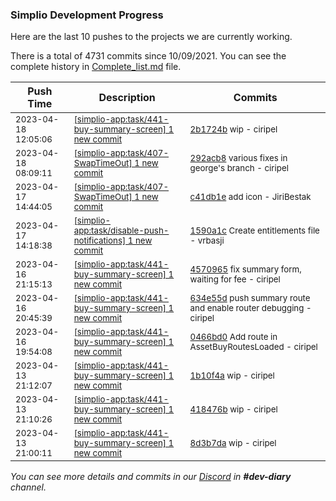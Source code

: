 
### Simplio Development Progress

Here are the last 10 pushes to the projects we are currently working.

There is a total of 4731 commits since 10/09/2021. You can see the complete history in
 [Complete_list.md](Complete_list.md) file.

| Push Time | Description | Commits |
| --- | --- | --- |
| <sub>2023-04-18 12:05:06</sub> | <sub>[[simplio-app:task/441\-buy\-summary\-screen] 1 new commit](https://github.com/SimplioOfficial/simplio-app/commit/2b1724ba3c510560a90baf7b1b362349fa5fb257)</sub> | <sub>[2b1724b](https://github.com/SimplioOfficial/simplio-app/commit/2b1724ba3c510560a90baf7b1b362349fa5fb257) wip - ciripel</sub> |
| <sub>2023-04-18 08:09:11</sub> | <sub>[[simplio-app:task/407\-SwapTimeOut] 1 new commit](https://github.com/SimplioOfficial/simplio-app/commit/292acb80e1ea216fb538d168ce7f4ec53a79930e)</sub> | <sub>[292acb8](https://github.com/SimplioOfficial/simplio-app/commit/292acb80e1ea216fb538d168ce7f4ec53a79930e) various fixes in george's branch - ciripel</sub> |
| <sub>2023-04-17 14:44:05</sub> | <sub>[[simplio-app:task/407\-SwapTimeOut] 1 new commit](https://github.com/SimplioOfficial/simplio-app/commit/c41db1e27f19542fb1bb35095edf5c96dee1d7d8)</sub> | <sub>[c41db1e](https://github.com/SimplioOfficial/simplio-app/commit/c41db1e27f19542fb1bb35095edf5c96dee1d7d8) add icon - JiriBestak</sub> |
| <sub>2023-04-17 14:18:38</sub> | <sub>[[simplio-app:task/disable\-push\-notifications] 1 new commit](https://github.com/SimplioOfficial/simplio-app/commit/1590a1cb0f3e43033d6d36d1e894ea7374b0e41a)</sub> | <sub>[1590a1c](https://github.com/SimplioOfficial/simplio-app/commit/1590a1cb0f3e43033d6d36d1e894ea7374b0e41a) Create entitlements file - vrbasji</sub> |
| <sub>2023-04-16 21:15:13</sub> | <sub>[[simplio-app:task/441\-buy\-summary\-screen] 1 new commit](https://github.com/SimplioOfficial/simplio-app/commit/4570965cd7f82d3b7a1056f5acd8573fbca762b1)</sub> | <sub>[4570965](https://github.com/SimplioOfficial/simplio-app/commit/4570965cd7f82d3b7a1056f5acd8573fbca762b1) fix summary form, waiting for fee - ciripel</sub> |
| <sub>2023-04-16 20:45:39</sub> | <sub>[[simplio-app:task/441\-buy\-summary\-screen] 1 new commit](https://github.com/SimplioOfficial/simplio-app/commit/634e55db4ffe4273639ec7914bad9a12c75ec3d6)</sub> | <sub>[634e55d](https://github.com/SimplioOfficial/simplio-app/commit/634e55db4ffe4273639ec7914bad9a12c75ec3d6) push summary route and enable router debugging - ciripel</sub> |
| <sub>2023-04-16 19:54:08</sub> | <sub>[[simplio-app:task/441\-buy\-summary\-screen] 1 new commit](https://github.com/SimplioOfficial/simplio-app/commit/0466bd0aaeaa7cbf411a974b3a4ace04b1b94890)</sub> | <sub>[0466bd0](https://github.com/SimplioOfficial/simplio-app/commit/0466bd0aaeaa7cbf411a974b3a4ace04b1b94890) Add route in AssetBuyRoutesLoaded - ciripel</sub> |
| <sub>2023-04-13 21:12:07</sub> | <sub>[[simplio-app:task/441\-buy\-summary\-screen] 1 new commit](https://github.com/SimplioOfficial/simplio-app/commit/1b10f4acea7c3ed515093b513cda8f58d9be46bd)</sub> | <sub>[1b10f4a](https://github.com/SimplioOfficial/simplio-app/commit/1b10f4acea7c3ed515093b513cda8f58d9be46bd) wip - ciripel</sub> |
| <sub>2023-04-13 21:10:26</sub> | <sub>[[simplio-app:task/441\-buy\-summary\-screen] 1 new commit](https://github.com/SimplioOfficial/simplio-app/commit/418476b752b07f7cafb3f2fcaa8be04b01a23539)</sub> | <sub>[418476b](https://github.com/SimplioOfficial/simplio-app/commit/418476b752b07f7cafb3f2fcaa8be04b01a23539) wip - ciripel</sub> |
| <sub>2023-04-13 21:00:11</sub> | <sub>[[simplio-app:task/441\-buy\-summary\-screen] 1 new commit](https://github.com/SimplioOfficial/simplio-app/commit/8d3b7daa16d02326de225dcb44232714b19ad1db)</sub> | <sub>[8d3b7da](https://github.com/SimplioOfficial/simplio-app/commit/8d3b7daa16d02326de225dcb44232714b19ad1db) wip - ciripel</sub> |

_You can see more details and commits in our [Discord](https://discord.gg/aKhjuwZmdP) in **#dev-diary** channel._

